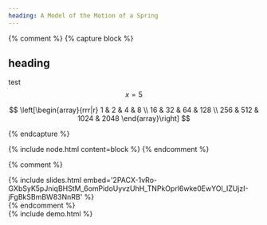 ```yaml
---
heading: A Model of the Motion of a Spring
---
```


{% comment %}
{% capture block %}

## heading

test $$ x = 5 $$

$$
\left[\begin{array}{rrr|r}
1 & 2 & 4 & 8 \\
16 & 32 & 64 & 128 \\
256 & 512 & 1024 & 2048
\end{array}\right]
$$

{% endcapture %}

{% include node.html content=block %}
{% endcomment %}

{% comment %}
<div class="box">
	{% include slides.html embed='2PACX-1vRo-GXbSyK5pJniqBHStM_6omPidoUyvzUhH_TNPkOprl6wke0EwYOl_IZUjzI-jFgBkSBmBW83NnRB' %}
</div>
{% endcomment %}

<div class="box" id="demo-wrapper">
	{% include demo.html %}
</div>
